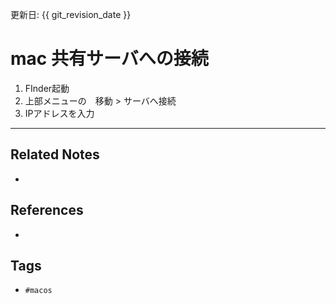 更新日: {{ git_revision_date }}

# mac 共有サーバへの接続
1.  FInder起動
2.  上部メニューの　移動 > サーバへ接続
3.  IPアドレスを入力

---
## Related Notes
- 

## References
- 

## Tags
- `#macos` 